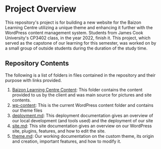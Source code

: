 # Project Overview
This repository's project is for building a new website for the Baizon Learning Centre utilizing a unique theme and enhancing it further with the WordPress content management system. Students from James Cook University's CP3402 class, in the year 2022, finish it. This project, which served as the capstone of our learning for this semester, was worked on by a small group of outside students during the duration of the study time.

## Repository Contents
The following is a list of folders in files contained in the repository and their purpose with links provided.

1. [Baizon Learning Centre Content](/learning-centre-resources): This folder contains the content provided to us by the client and was main source for pictures and site contents.
3. [wp-content](/wp-content): This is the current WordPress content folder and contains our theme files
4. [deployment.md](deployment.md): This deployment documentation gives an overview of our local development (and tools used) and the deployment of our site
5. [site.md](site.md): This site documentation gives an overview on our WordPress site, plugins, features, and how to edit the site.
6. [theme.md](theme.md): Our working documentation on the custom theme, its origin and creation, important features, and how to modify it.
